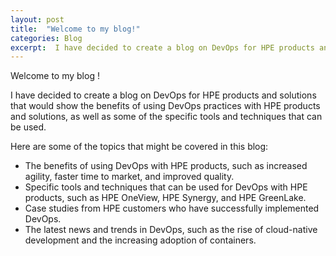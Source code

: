 ```yaml
---
layout: post
title:  "Welcome to my blog!"
categories: Blog
excerpt:  I have decided to create a blog on DevOps for HPE products and solutions...
---
```


Welcome to my blog !

I have decided to create a blog on DevOps for HPE products and solutions that would show the benefits of using DevOps practices with HPE products and solutions, as well as some of the specific tools and techniques that can be used.

Here are some of the topics that might be covered in this blog:

- The benefits of using DevOps with HPE products, such as increased agility, faster time to market, and improved quality.
- Specific tools and techniques that can be used for DevOps with HPE products, such as HPE OneView, HPE Synergy, and HPE GreenLake.
- Case studies from HPE customers who have successfully implemented DevOps.
- The latest news and trends in DevOps, such as the rise of cloud-native development and the increasing adoption of containers.
